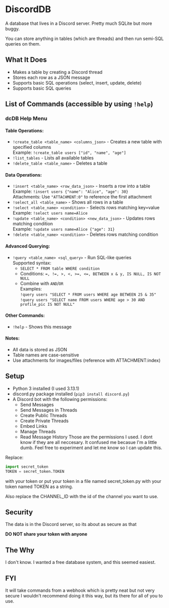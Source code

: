 # DiscordDB

A database that lives in a Discord server. Pretty much SQLite but more buggy.

You can store anything in tables (which are threads) and then run semi-SQL queries on them.

## What It Does
- Makes a table by creating a Discord thread
- Stores each row as a JSON message
- Supports basic SQL operations (select, insert, update, delete)
- Supports basic SQL queries

## List of Commands (accessible by using `!help`)

### **dcDB Help Menu**

#### Table Operations:
- `!create_table <table_name> <columns_json>` - Creates a new table with specified columns  
  Example: `!create_table users ["id", "name", "age"]`
- `!list_tables` - Lists all available tables
- `!delete_table <table_name>` - Deletes a table

#### Data Operations:
- `!insert <table_name> <row_data_json>` - Inserts a row into a table  
  Example: `!insert users {"name": "Alice", "age": 30}`  
  Attachments: Use `"ATTACHMENT:0"` to reference the first attachment
- `!select_all <table_name>` - Shows all rows in a table
- `!select <table_name> <condition>` - Selects rows matching key=value  
  Example: `!select users name=Alice`
- `!update <table_name> <condition> <new_data_json>` - Updates rows matching condition  
  Example: `!update users name=Alice {"age": 31}`
- `!delete <table_name> <condition>` - Deletes rows matching condition

#### Advanced Querying:
- `!query <table_name> <sql_query>` - Run SQL-like queries  
  Supported syntax:
  - `SELECT * FROM table WHERE condition`
  - Conditions: `=, !=, >, <, >=, <=, BETWEEN x & y, IS NULL, IS NOT NULL`
  - Combine with `AND`/`OR`  
  Examples:  
  `!query users "SELECT * FROM users WHERE age BETWEEN 25 & 35"`  
  `!query users "SELECT name FROM users WHERE age > 30 AND profile_pic IS NOT NULL"`

#### Other Commands:
- `!help` - Shows this message

#### Notes:
- All data is stored as JSON
- Table names are case-sensitive
- Use attachments for images/files (reference with ATTACHMENT:index)

## Setup
- Python 3 installed (I used 3.13.1)
- discord.py package installed (`pip3 install discord.py`)
- A Discord bot with the following permissions:
  - Send Messages
  - Send Messages in Threads
  - Create Public Threads
  - Create Private Threads
  - Embed Links
  - Manage Threads
  - Read Message History
Those are the permissions I used. I dont know if they are all neccesary. It confused me becasue I'm a little dumb. Feel free to experiment and let me know so I can update this.

Replace:
```python
import secret_token
TOKEN = secret_token.TOKEN
```
with your token or put your token in a file named secret_token.py with your token named TOKEN as a string.

Also replace the CHANNEL_ID with the id of the channel you want to use.

## Security
The data is in the Discord server, so its about as secure as that

**DO NOT share your token with anyone**

## The Why
I don't know. I wanted a free database system, and this seemed easiest.

## FYI
It will take commands from a webhook which is pretty neat but not very secure I wouldn't recommend doing it this way, but its there for all of you to use.